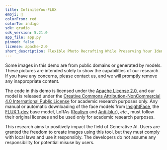 ```yaml
---
title: InfiniteYou-FLUX
emoji: 📸
colorFrom: red
colorTo: indigo
sdk: gradio
sdk_version: 5.21.0
app_file: app.py
pinned: false
license: apache-2.0
short_description: Flexible Photo Recrafting While Preserving Your Identity
---
```


Some images in this demo are from public domains or generated by models. These pictures are intended solely to show the capabilities of our research. If you have any concerns, please contact us, and we will promptly remove any inappropriate content.

The code in this demo is licensed under the [Apache License 2.0](./LICENSE), and our model is released under the [Creative Commons Attribution-NonCommercial 4.0 International Public License](https://creativecommons.org/licenses/by-nc/4.0/legalcode) for academic research purposes only. Any manual or automatic downloading of the face models from [InsightFace](https://github.com/deepinsight/insightface), the [FLUX.1-dev](https://huggingface.co/black-forest-labs/FLUX.1-dev) base model, LoRAs ([Realism](https://civitai.com/models/631986?modelVersionId=706528) and [Anti-blur](https://civitai.com/models/675581/anti-blur-flux-lora)), *etc.*, must follow their original licenses and be used only for academic research purposes.

This research aims to positively impact the field of Generative AI. Users are granted the freedom to create images using this tool, but they must comply with local laws and use it responsibly. The developers do not assume any responsibility for potential misuse by users.
